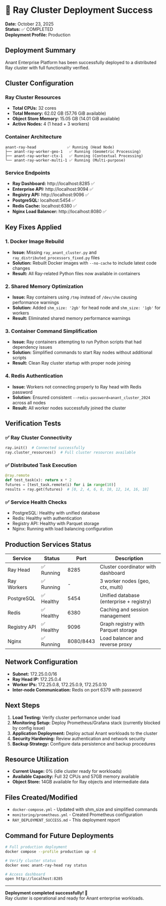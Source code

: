# 🎉 Ray Cluster Deployment Success

**Date:** October 23, 2025  
**Status:** ✅ COMPLETED  
**Deployment Profile:** Production

## Deployment Summary

Anant Enterprise Platform has been successfully deployed to a distributed Ray cluster with full functionality verified.

## Cluster Configuration

### Ray Cluster Resources
- **Total CPUs:** 32 cores
- **Total Memory:** 62.02 GB (57.76 GiB available)
- **Object Store Memory:** 15.05 GB (14.01 GiB available)
- **Active Nodes:** 4 (1 head + 3 workers)

### Container Architecture
```
anant-ray-head              ✅ Running (Head Node)
├── anant-ray-worker-geo-1   ✅ Running (Geometric Processing)
├── anant-ray-worker-ctx-1   ✅ Running (Contextual Processing)
└── anant-ray-worker-multi-1 ✅ Running (Multi-purpose)
```

### Service Endpoints
- **Ray Dashboard:** http://localhost:8285 ✅
- **Enterprise API:** http://localhost:9094 ✅
- **Registry API:** http://localhost:9096 ✅
- **PostgreSQL:** localhost:5454 ✅
- **Redis Cache:** localhost:6380 ✅
- **Nginx Load Balancer:** http://localhost:8080 ✅

## Key Fixes Applied

### 1. Docker Image Rebuild
- **Issue:** Missing `ray_anant_cluster.py` and `ray_distributed_processors_fixed.py` files
- **Solution:** Rebuilt Docker images with `--no-cache` to include latest code changes
- **Result:** All Ray-related Python files now available in containers

### 2. Shared Memory Optimization
- **Issue:** Ray containers using `/tmp` instead of `/dev/shm` causing performance warnings
- **Solution:** Added `shm_size: '2gb'` for head node and `shm_size: '1gb'` for workers
- **Result:** Eliminated shared memory performance warnings

### 3. Container Command Simplification
- **Issue:** Ray containers attempting to run Python scripts that had dependency issues
- **Solution:** Simplified commands to start Ray nodes without additional scripts
- **Result:** Clean Ray cluster startup with proper node joining

### 4. Redis Authentication
- **Issue:** Workers not connecting properly to Ray head with Redis password
- **Solution:** Ensured consistent `--redis-password=anant_cluster_2024` across all nodes
- **Result:** All worker nodes successfully joined the cluster

## Verification Tests

### ✅ Ray Cluster Connectivity
```python
ray.init()  # Connected successfully
ray.cluster_resources()  # Full cluster resources available
```

### ✅ Distributed Task Execution
```python
@ray.remote
def test_task(x): return x * 2
futures = [test_task.remote(i) for i in range(10)]
results = ray.get(futures)  # [0, 2, 4, 6, 8, 10, 12, 14, 16, 18]
```

### ✅ Service Health Checks
- PostgreSQL: Healthy with unified database
- Redis: Healthy with authentication
- Registry API: Healthy with Parquet storage
- Nginx: Running with load balancing configuration

## Production Services Status

| Service | Status | Port | Description |
|---------|---------|------|-------------|
| Ray Head | ✅ Running | 8285 | Cluster coordinator with dashboard |
| Ray Workers | ✅ Running | - | 3 worker nodes (geo, ctx, multi) |
| PostgreSQL | ✅ Healthy | 5454 | Unified database (enterprise + registry) |
| Redis | ✅ Healthy | 6380 | Caching and session management |
| Registry API | ✅ Healthy | 9096 | Graph registry with Parquet storage |
| Nginx | ✅ Running | 8080/8443 | Load balancer and reverse proxy |

## Network Configuration

- **Subnet:** 172.25.0.0/16
- **Ray Head IP:** 172.25.0.4
- **Worker IPs:** 172.25.0.8, 172.25.0.9, 172.25.0.10
- **Inter-node Communication:** Redis on port 6379 with password

## Next Steps

1. **Load Testing:** Verify cluster performance under load
2. **Monitoring Setup:** Deploy Prometheus/Grafana stack (currently blocked by config issue)
3. **Application Deployment:** Deploy actual Anant workloads to the cluster
4. **Security Hardening:** Review authentication and network security
5. **Backup Strategy:** Configure data persistence and backup procedures

## Resource Utilization

- **Current Usage:** 0% (idle cluster ready for workloads)
- **Available Capacity:** Full 32 CPUs and 57GB memory available
- **Object Store:** 14GB available for Ray objects and intermediate data

## Files Created/Modified

- `docker-compose.yml` - Updated with shm_size and simplified commands
- `monitoring/prometheus.yml` - Created Prometheus configuration
- `RAY_DEPLOYMENT_SUCCESS.md` - This deployment report

## Command for Future Deployments

```bash
# Full production deployment
docker compose --profile production up -d

# Verify cluster status
docker exec anant-ray-head ray status

# Access dashboard
open http://localhost:8285
```

---

**Deployment completed successfully! 🚀**  
Ray cluster is operational and ready for Anant enterprise workloads.